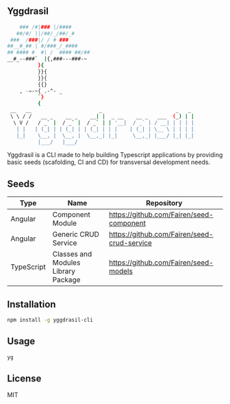 ## Yggdrasil

```bash
    ### /#|### |/####
   ##/#/ ||/##/_/##/_#
 ###  /###|/ / # ###
##__#_## | #/###_/_####
## #### #  #| /  #### ##/##
__#_--###`  |{,###---###-~
          }{
          }}{
          }}{
          {{}
    , -=-~{ .-^- _
          `}
          {
 __   __                      _                        _   _
 \ \ / /   __ _    __ _    __| |  _ __    __ _   ___  (_) | |
  \ V /   / _` |  / _` |  / _` | | '__|  / _` | / __| | | | |
   | |   | (_| | | (_| | | (_| | | |    | (_| | \__ \ | | | |
   |_|    \__, |  \__, |  \__,_| |_|     \__,_| |___/ |_| |_|
          |___/   |___/
```
Yggdrasil is a CLI made to help building Typescript applications by providing basic seeds (scafolding, CI and CD) for transversal development needs.

## Seeds

|  Type   |  Name   |  Repository  |
| ------- | ------- | -----------  |
| Angular | Component Module | https://github.com/Fairen/seed-component |
| Angular | Generic CRUD Service | https://github.com/Fairen/seed-crud-service |
| TypeScript | Classes and Modules Library Package | https://github.com/Fairen/seed-models |

## Installation

```bash
npm install -g yggdrasil-cli
```

## Usage

```bash
yg
```
## License

MIT

